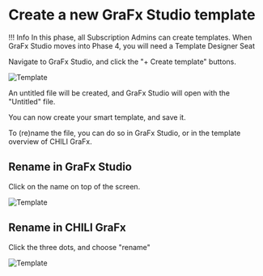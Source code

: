 # Create a new GraFx Studio template

!!! Info
	In this phase, all Subscription Admins can create templates.
	When GraFx Studio moves into Phase 4, you will need a Template Designer Seat
	
Navigate to GraFx Studio, and click the "+ Create template" buttons.

![Template](https://chilipublishdocs.imgix.net/CHILI_GraFx/template.png)

An untitled file will be created, and GraFx Studio will open with the "Untitled" file.

You can now create your smart template, and save  it.

To (re)name the file, you can do so in GraFx Studio, or in the template overview of CHILI GraFx.

## Rename in GraFx Studio

Click on the name on top of the screen.

![Template](https://chilipublishdocs.imgix.net/CHILI_GraFx/rename1.png)

## Rename in CHILI GraFx

Click the three dots, and choose "rename"

![Template](https://chilipublishdocs.imgix.net/CHILI_GraFx/rename2.png)